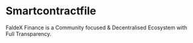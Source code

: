 # Smartcontractfile
FaldeX Finance is a Community focused &amp; Decentralised Ecosystem with Full Transparency.
